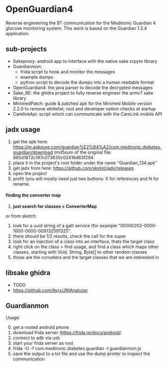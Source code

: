 # OpenGuardian4

Reverse engineering the BT communication for the Medtronic Guardian 4 glucose monitoring system. This work is based on the Guardian 1.3.4 application.

## sub-projects
- Sakeproxy: android app to interface with the native sake crpyto library
- Guardianmon: 
	- frida script to hook and monitor the messages
	- example dumps 
	- python script to decode the dumps into a human readable format
- OpenGuardian4: the java parser to decode the decrypted messages
- Sake_RE: the ghidra project to fully reverse engineer the armv7 sake library
- MinimedPatch: guide & patched apk for the Minimed Mobile version 2.2.0 to remove whitelist, root and developer option checks at startup
- CarelinkApi: script which can communicate with the CareLink mobile API

## jadx usage
1. get the apk here: https://m.apkpure.com/guardian%E2%84%A2/com.medtronic.diabetes.guardian/download
	(md5sum of the original file: 865d1872c197c073830c02416d63f294.
2. place it in the project's root folder under the name "Guardian_134.apk"
3. get jadx from here: https://github.com/skylot/jadx/releases
4. open the project
5. profit (you will mostly need just two buttons: X for references and N for rename.

#### finding the converter map

1.  **just search for classes > ConverterMap** 

or from sketch:


1. look for a uuid string of a gatt service (for example "00000202-0000-1000-0000-009132591325".
2. there should be 1/2 results, check the call for the super
3. look for an injection of a class into an interface, thats the target class
4. right click on the class > find usage, and find a class which maps other classes, starting with Void, String, Byte[] to other random classes
5. those are the conveters and the target classes that we are interested in


## libsake ghidra
- TODO
- https://github.com/Ayrx/JNIAnalyzer

## Guardianmon

Usage: 

0. get a rooted android phone
1. download frida server (https://frida.re/docs/android/.
3. connect to adb via usb 
4. start your frida server as root
5. frida -U -f com.medtronic.diabetes.guardian -l guardianmon.js
6. save the output to a txt file and use the dump printer to inspect the communication